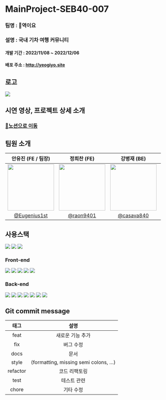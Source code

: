 # MainProject-SEB40-007
### 팀명 : 🚂역이요
### 설명 : 국내 기차 여행 커뮤니티
#### 개발 기간 : 2022/11/08 ~ 2022/12/06
#### 배포 주소 : http://yeogiyo.site

## 로고
<img src = "https://pre-032-bucket.s3.ap-northeast-2.amazonaws.com/text_logo_ver4.png" >
      
## 시연 영상, 프로젝트 상세 소개
### <a href = "https://topaz-land-b32.notion.site/3ff18439ae114b828c2c5ff482f18506">📝노션으로 이동</a>

## 팀원 소개
|안유진 (FE / 팀장)|정희찬 (FE)|강병재 (BE)|조성웅 (BE)|
|:-:|:-:|:-:|:-:|
|<img src="https://s3.us-west-2.amazonaws.com/secure.notion-static.com/3e6936a1-faae-4373-9a29-5f77535fe8f1/Untitled_%283%29.png?X-Amz-Algorithm=AWS4-HMAC-SHA256&X-Amz-Content-Sha256=UNSIGNED-PAYLOAD&X-Amz-Credential=AKIAT73L2G45EIPT3X45%2F20221204%2Fus-west-2%2Fs3%2Faws4_request&X-Amz-Date=20221204T052813Z&X-Amz-Expires=86400&X-Amz-Signature=20cc0721e9622324696998ae9079e471c34cf490b4ee53126e9c716b4cbb2392&X-Amz-SignedHeaders=host&response-content-disposition=filename%3D%22Untitled%2520%283%29.png%22&x-id=GetObject" width=150>|<img src="https://s3.us-west-2.amazonaws.com/secure.notion-static.com/e1f0ac5b-3cd0-4ca0-89b7-d36b5023c6b8/%EB%82%B4%EC%82%AC%EC%A7%84.png?X-Amz-Algorithm=AWS4-HMAC-SHA256&X-Amz-Content-Sha256=UNSIGNED-PAYLOAD&X-Amz-Credential=AKIAT73L2G45EIPT3X45%2F20221204%2Fus-west-2%2Fs3%2Faws4_request&X-Amz-Date=20221204T052831Z&X-Amz-Expires=86400&X-Amz-Signature=4c3794d1c9580dc1577b68b145cbfaee36f2f68561c417d289d9545ca2d649c0&X-Amz-SignedHeaders=host&response-content-disposition=filename%3D%22%25EB%2582%25B4%25EC%2582%25AC%25EC%25A7%2584.png%22&x-id=GetObject" width=150 >|<img src="https://s3.us-west-2.amazonaws.com/secure.notion-static.com/b72ae129-1538-49f1-89b7-74ae0953c6e9/%EB%B3%91%EC%9E%AC%EB%8B%98.png?X-Amz-Algorithm=AWS4-HMAC-SHA256&X-Amz-Content-Sha256=UNSIGNED-PAYLOAD&X-Amz-Credential=AKIAT73L2G45EIPT3X45%2F20221204%2Fus-west-2%2Fs3%2Faws4_request&X-Amz-Date=20221204T052912Z&X-Amz-Expires=86400&X-Amz-Signature=c4ee11a315078531483f744f66ba7c4fae19055f688d1ad8584f0317334d68ac&X-Amz-SignedHeaders=host&response-content-disposition=filename%3D%22%25EB%25B3%2591%25EC%259E%25AC%25EB%258B%2598.png%22&x-id=GetObject" width=150>|<img src="https://s3.us-west-2.amazonaws.com/secure.notion-static.com/a0af3dbc-4c0f-4494-b00d-b4a158b64724/asd.png?X-Amz-Algorithm=AWS4-HMAC-SHA256&X-Amz-Content-Sha256=UNSIGNED-PAYLOAD&X-Amz-Credential=AKIAT73L2G45EIPT3X45%2F20221204%2Fus-west-2%2Fs3%2Faws4_request&X-Amz-Date=20221204T052856Z&X-Amz-Expires=86400&X-Amz-Signature=aefb305c2b6451a123872b5211f294c4469c0e94b26b1755d6d725192f4a9d4f&X-Amz-SignedHeaders=host&response-content-disposition=filename%3D%22asd.png%22&x-id=GetObject" width=150>|
|[@Eugenius1st](https://github.com/Eugenius1st)|[@raon9401](https://github.com/raon9401)| [@casava840](https://github.com/casava840)   |[@woong-sung](https://github.com/woong-sung)|

## 사용스택

<img src="https://img.shields.io/badge/github-181717?style=for-the-badge&logo=github&logoColor=white"> <img src="https://img.shields.io/badge/git-F05032?style=for-the-badge&logo=git&logoColor=white"> <img src="https://img.shields.io/badge/amazonaws-232F3E?style=for-the-badge&logo=amazonaws&logoColor=white">

### Front-end
<img src="https://img.shields.io/badge/react-61DAFB?style=for-the-badge&logo=react&logoColor=white"> <img src="https://img.shields.io/badge/React Router-CA4245?style=for-the-badge&logo=ReactRouter&logoColor=white"/> <img src="https://img.shields.io/badge/React Query-FF4154?style=for-the-badge&logo=reactquery&logoColor=white"/> <img src="https://img.shields.io/badge/tailwindcss-06B6D4?style=for-the-badge&logo=tailwindcss&logoColor=white">
<img src="https://img.shields.io/badge/recoil-f26b00?style=for-the-badge&logo=recoil&logoColor=white">

### Back-end
<img src="https://img.shields.io/badge/java-007396?style=for-the-badge&logo=java&logoColor=white"> <img src="https://img.shields.io/badge/spring-6DB33F?style=for-the-badge&logo=spring&logoColor=white"> <img src="https://img.shields.io/badge/springboot-6DB33F?style=for-the-badge&logo=springboot&logoColor=white"> <img src="https://camo.githubusercontent.com/49befa32300e8d3f71282963743f863d1eed0856ff4073fbcff0f25675912db5/68747470733a2f2f696d672e736869656c64732e696f2f62616467652f537072696e672053656375726974792d3644423333463f7374796c653d666f722d7468652d6261646765266c6f676f3d537072696e67205365637572697479266c6f676f436f6c6f723d7768697465"> <img src="https://camo.githubusercontent.com/ef6c19e247d89935d87fb7ea73b33f638e108fd495b65b5efd9e828bc1f36455/68747470733a2f2f696d672e736869656c64732e696f2f62616467652f537072696e672044617461204a50412d3041424635333f7374796c653d666f722d7468652d6261646765"> <img src="https://img.shields.io/badge/gradle-02303A?style=for-the-badge&logo=gradle&logoColor=white"> <img src="https://img.shields.io/badge/mysql-4479A1?style=for-the-badge&logo=mysql&logoColor=white"> 

## Git commit message
|태그|설명|
|:-:|:-:|
|feat|새로운 기능 추가|
|fix|버그 수정|
|docs|문서|
|style|(formatting, missing semi colons, …)|
|refactor|코드 리팩토링|
|test|테스트 관련|
|chore|기타 수정|
